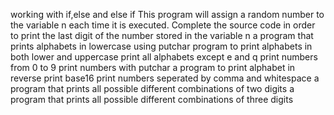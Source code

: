 working with if,else and else if
This program will assign a random number to the variable n each time it is executed. Complete the source code in order to print the last digit of the number stored in the variable n
a program that prints alphabets in lowercase using putchar
program to print alphabets in both lower and uppercase
print all alphabets except e and q
print numbers from 0 to 9
print numbers with putchar
a program to print alphabet in reverse
print base16
print numbers seperated by comma and whitespace
a program that prints all possible different combinations of two digits
a program that prints all possible different combinations of three digits
